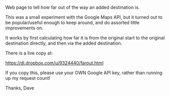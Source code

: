 Web page to tell how far out of the way an added destination is.

This was a small experiment with the Google Maps API, but it turned out to be
popular/useful enough to keep around, and do assorted little improvements on.

It works by first calculating how far it is from the original start to the
original destination directly, and then via the added destination.

There is a live copy at:

  https://dl.dropbox.com/u/9324440/farout.html

If you copy this, please use your OWN Google API key, rather than running up my
request count!

Thanks,
Dave
